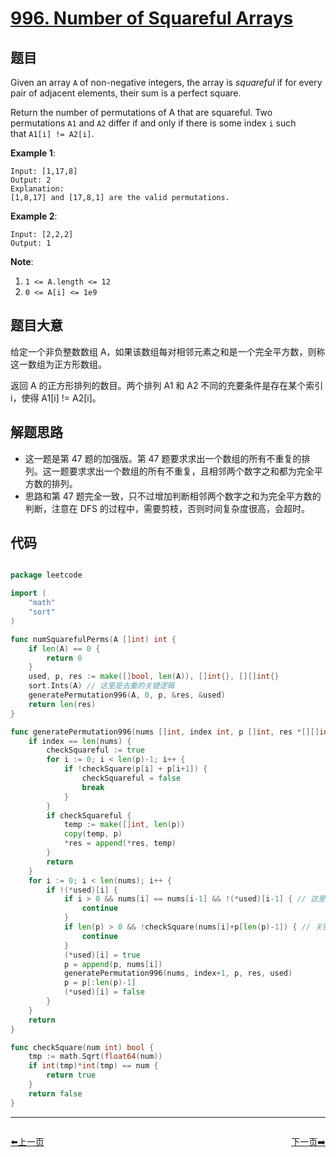 # [996. Number of Squareful Arrays](https://leetcode.com/problems/number-of-squareful-arrays/)



## 题目

Given an array `A` of non-negative integers, the array is *squareful* if for every pair of adjacent elements, their sum is a perfect square.

Return the number of permutations of A that are squareful. Two permutations `A1` and `A2` differ if and only if there is some index `i` such that `A1[i] != A2[i]`.

**Example 1**:

    Input: [1,17,8]
    Output: 2
    Explanation: 
    [1,8,17] and [17,8,1] are the valid permutations.

**Example 2**:

    Input: [2,2,2]
    Output: 1

**Note**:

1. `1 <= A.length <= 12`
2. `0 <= A[i] <= 1e9`


## 题目大意

给定一个非负整数数组 A，如果该数组每对相邻元素之和是一个完全平方数，则称这一数组为正方形数组。

返回 A 的正方形排列的数目。两个排列 A1 和 A2 不同的充要条件是存在某个索引 i，使得 A1[i] != A2[i]。



## 解题思路


- 这一题是第 47 题的加强版。第 47 题要求求出一个数组的所有不重复的排列。这一题要求求出一个数组的所有不重复，且相邻两个数字之和都为完全平方数的排列。
- 思路和第 47 题完全一致，只不过增加判断相邻两个数字之和为完全平方数的判断，注意在 DFS 的过程中，需要剪枝，否则时间复杂度很高，会超时。


## 代码

```go

package leetcode

import (
	"math"
	"sort"
)

func numSquarefulPerms(A []int) int {
	if len(A) == 0 {
		return 0
	}
	used, p, res := make([]bool, len(A)), []int{}, [][]int{}
	sort.Ints(A) // 这里是去重的关键逻辑
	generatePermutation996(A, 0, p, &res, &used)
	return len(res)
}

func generatePermutation996(nums []int, index int, p []int, res *[][]int, used *[]bool) {
	if index == len(nums) {
		checkSquareful := true
		for i := 0; i < len(p)-1; i++ {
			if !checkSquare(p[i] + p[i+1]) {
				checkSquareful = false
				break
			}
		}
		if checkSquareful {
			temp := make([]int, len(p))
			copy(temp, p)
			*res = append(*res, temp)
		}
		return
	}
	for i := 0; i < len(nums); i++ {
		if !(*used)[i] {
			if i > 0 && nums[i] == nums[i-1] && !(*used)[i-1] { // 这里是去重的关键逻辑
				continue
			}
			if len(p) > 0 && !checkSquare(nums[i]+p[len(p)-1]) { // 关键的剪枝条件
				continue
			}
			(*used)[i] = true
			p = append(p, nums[i])
			generatePermutation996(nums, index+1, p, res, used)
			p = p[:len(p)-1]
			(*used)[i] = false
		}
	}
	return
}

func checkSquare(num int) bool {
	tmp := math.Sqrt(float64(num))
	if int(tmp)*int(tmp) == num {
		return true
	}
	return false
}

```


----------------------------------------------
<div style="display: flex;justify-content: space-between;align-items: center;">
<p><a href="https://books.halfrost.com/leetcode/ChapterFour/0900~0999/0995.Minimum-Number-of-K-Consecutive-Bit-Flips/">⬅️上一页</a></p>
<p><a href="https://books.halfrost.com/leetcode/ChapterFour/0900~0999/0997.Find-the-Town-Judge/">下一页➡️</a></p>
</div>
